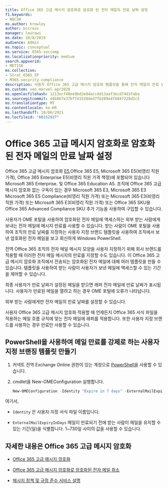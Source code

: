 ```yaml
---
title: Office 365 고급 메시지 암호화로 암호화 된 전자 메일의 만료 날짜 설정
f1.keywords:
- NOCSH
ms.author: krowley
author: kccross
manager: laurawi
ms.date: 10/8/2019
audience: Admin
ms.topic: conceptual
ms.service: O365-seccomp
ms.localizationpriority: medium
search.appverid:
- MET150
ms.collection:
- Strat_O365_IP
- M365-security-compliance
description: 사용자 Office 365 고급 메시지 암호화 템플릿을 통해 전자 메일의 만료 날짜를 설정하여 전자 메일 보안을 확장할 수 있습니다.
ms.custom: seo-marvel-apr2020
ms.openlocfilehash: 1213ecf48ee9bd2e04accdd13aaf3ecd74d3faba
ms.sourcegitcommit: d4b867e37bf741528ded7fb289e4f6847228d2c5
ms.translationtype: MT
ms.contentlocale: ko-KR
ms.lasthandoff: 10/06/2021
ms.locfileid: "60152937"
---
```

# <a name="set-an-expiration-date-for-email-encrypted-by-office-365-advanced-message-encryption"></a>Office 365 고급 메시지 암호화로 암호화 된 전자 메일의 만료 날짜 설정

Office 365 고급 메시지 암호화 [E5,](https://www.microsoft.com/microsoft-365/enterprise/home)Office 365 E5, Microsoft 365 E5(비영리 직원 가격), Office 365 Enterprise E5(비영리 직원 가격 책정)에 포함되어 있습니다 Microsoft 365 Enterprise. 및 Office 365 Education A5. 조직에 Office 365 고급 메시지 암호화 없는 구독이 있는 경우 Microsoft 365 E3, Microsoft 365 E3 Microsoft 365 E5 Compliance(비영리 직원 가격) 또는 Microsoft 365 E3(비영리 직원 가격) 또는 Microsoft 365 E3(비영리 직원 가격) 또는 Office 365 SKU용 Office 365 Advanced Compliance SKU 추가 기능을 사용하여 구입할 수 있습니다.

사용자가 OME 포털을 사용하여 암호화된 전자 메일에 액세스하는 외부 받는 사람에게 보내는 전자 메일에 메시지 만료를 사용할 수 있습니다. 받는 사람이 OME 포털을 사용하여 조직의 만료 날짜를 지정하는 사용자 지정 브랜드 템플릿을 사용하여 조직에서 보낸 암호화된 전자 메일을 보고 회신하게 Windows PowerShell.

전역 Office 365 조직의 전자 메일 메시지 모양을 사용자 지정하기 위해 회사 브랜드를 적용할 때 이러한 전자 메일 메시지의 만료를 지정할 수도 있습니다. 이 Office 365 고급 메시지 암호화 조직에서 전송되는 암호화된 전자 메일에 대해 여러 템플릿을 만들 수 있습니다. 템플릿을 사용하여 받는 사람이 사용자가 보낸 메일에 액세스할 수 있는 기간을 제어할 수 있습니다.

최종 사용자가 만료 날짜가 설정된 메일을 받으면 래퍼 전자 메일에 만료 날짜가 표시됩니다. 사용자가 만료된 메일을 열려고 하는 경우 OME 포털에 오류가 나타납니다.

외부 받는 사람에게만 전자 메일의 만료 날짜를 설정할 수 있습니다.

사용자 Office 365 고급 메시지 암호화 적용할 때 언제든지 Office 365 서식 파일을 적용하는 메일 흐름 규칙에 맞는 전자 메일에 래퍼를 적용합니다. 또한 사용자 지정 브랜드를 사용하는 경우 만료만 사용할 수 있습니다.

## <a name="create-a-custom-branding-template-to-force-mail-expiration-by-using-powershell"></a>PowerShell을 사용하여 메일 만료를 강제로 하는 사용자 지정 브랜징 템플릿 만들기

1. 커넥트 전역 Exchange Online 권한이 있는 계정으로 [PowerShell을](/powershell/exchange/connect-to-exchange-online-powershell) 사용할 수 있습니다.

2. cmdlet을 New-OMEConfiguration 실행합니다.

    ```powershell
    New-OMEConfiguration -Identity "Expire in 7 days" -ExternalMailExpiryInDays 7
    ```

여기서,

- `Identity` 은 사용자 지정 서식 파일 이름입니다.

- `ExternalMailExpiryInDays` 메일이 만료되기 전에 받는 사람이 메일을 유지할 수 있는 기간(일)을 식별합니다. 1~730일 사이의 값을 사용할 수 있습니다.

## <a name="more-information-about-office-365-advanced-message-encryption"></a>자세한 내용은 Office 365 고급 메시지 암호화

- [Office 365 고급 메시지 암호화](ome-advanced-message-encryption.md)

- [Office 365 고급 메시지 암호화로 암호화된 전자 메일 취소](revoke-ome-encrypted-mail.md)

- [메시지 정책 및 규정 준수 서비스 설명](/office365/servicedescriptions/exchange-online-service-description/message-policy-and-compliance)